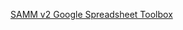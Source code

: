 [SAMM v2 Google Spreadsheet Toolbox](https://docs.google.com/spreadsheets/d/12oXFHF3hbF_tkVcvTdJ3SxbxRk9bAXyiCB5lPgnqcfM/edit?usp=sharing)